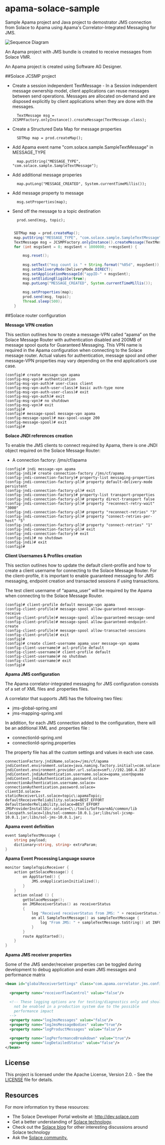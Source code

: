 # apama-solace-sample
Sample Apama project and Java project to demostrator JMS connection from Solace to Apama using Apama's Correlator-Integrated Messaging for JMS.

![Sequence Diagram](resources/solace2apama.png)



An Apama project with JMS bundle is created to receive messages from Solace VMR.

An Apama project is created using Software AG Designer. 

##Solace JCSMP project
- Create a session independent TextMessage - In a Session independent message ownership model, client applications can reuse messages between send operations. Messages are allocated on‑demand and are disposed explicitly by client applications when they are done with the messages.

        TextMessage msg = JCSMPFactory.onlyInstance().createMessage(TextMessage.class);

- Create a Structured Data Map for message properties

        SDTMap map = prod.createMap();

- Add Apama event name "com.solace.sample.SampleTextMessage" in MESSAGE_TYPE

        map.putString("MESSAGE_TYPE", "com.solace.sample.SampleTextMessage");
        
- Add additional message properies
 
        map.putLong("MESSAGE_CREATED", System.currentTimeMillis());
        
- Add message property to message

        msg.setProperties(map);

- Send off the message to a topic destination

        prod.send(msg, topic);

```java

    SDTMap map = prod.createMap();
    map.putString("MESSAGE_TYPE", "com.solace.sample.SampleTextMessage");
    TextMessage msg = JCSMPFactory.onlyInstance().createMessage(TextMessage.class);
    for (int msgsSent = 0; msgsSent < 1000000; ++msgsSent) {

        msg.reset();
    
        msg.setText("msg count is " + String.format("%05d", msgsSent));
        msg.setDeliveryMode(DeliveryMode.DIRECT);
        msg.setApplicationMessageId("appID-" + msgsSent);
        msg.setElidingEligible(true);
        map.putLong("MESSAGE_CREATED", System.currentTimeMillis());
    
        msg.setProperties(map);
        prod.send(msg, topic);
        Thread.sleep(500);
    }
```

##Solace router configuration

**Message VPN creation**

This section outlines how to create a message-VPN called “apama” on the Solace Message Router with authentication disabled and 200MB of message spool quota for Guaranteed Messaging. This VPN name is required in the Apama configuration when connecting to the Solace message router. Actual values for authentication, message spool and other message-VPN properties may vary depending on the end application’s use case.

```text
(config)# create message-vpn apama
(config-msg-vpn)# authentication
(config-msg-vpn-auth)# user-class client
(config-msg-vpn-auth-user-class)# basic auth-type none
(config-msg-vpn-auth-user-class)# exit
(config-msg-vpn-auth)# exit
(config-msg-vpn)# no shutdown
(config-msg-vpn)# exit
(config)#
(config)# message-spool message-vpn apama
(config-message-spool)# max-spool-usage 200
(config-message-spool)# exit
(config)#
```

**Solace JNDI references creation**

To enable the JMS clients to connect required by Apama, there is one JNDI object required on the Solace Message Router:

- A connection factory: /jms/cf/apama

```text
(config)# jndi message-vpn apama
(config-jndi)# create connection-factory /jms/cf/apama
(config-jndi-connection-factory)# property-list messaging-properties
(config-jndi-connection-factory-pl)# property default-delivery-mode persistent
(config-jndi-connection-factory-pl)# exit
(config-jndi-connection-factory)# property-list transport-properties
(config-jndi-connection-factory-pl)# property direct-transport false
(config-jndi-connection-factory-pl)# property "reconnect-retry-wait" "3000"
(config-jndi-connection-factory-pl)# property "reconnect-retries" "3"
(config-jndi-connection-factory-pl)# property "connect-retries-per-host" "5"
(config-jndi-connection-factory-pl)# property "connect-retries" "1"
(config-jndi-connection-factory-pl)# exit
(config-jndi-connection-factory)# exit
(config-jndi)# no shutdown
(config-jndi)# exit
(config)#
```

**Client Usernames & Profiles creation**

This section outlines how to update the default client-profile and how to create a client username for connecting to the Solace Message Router. For the client-profile, it is important to enable guaranteed messaging for JMS messaging, endpoint creation and transacted sessions if using transactions.

The test client username of “apama_user” will be required by the Apama when connecting to the Solace Message Router.

```text
(config)# client-profile default message-vpn apama
(config-client-profile)# message-spool allow-guaranteed-message-receive
(config-client-profile)# message-spool allow-guaranteed-message-send
(config-client-profile)# message-spool allow-guaranteed-endpoint-create
(config-client-profile)# message-spool allow-transacted-sessions
(config-client-profile)# exit
(config)#
(config)# create client-username apama_user message-vpn apama
(config-client-username)# acl-profile default   
(config-client-username)# client-profile default
(config-client-username)# no shutdown
(config-client-username)# exit
(config)#
```

**Apama JMS configuration**

The Apama correlator-integrated messaging for JMS configuration consists of a set of XML files and .properties files.

A correlator that supports JMS has the following two files:

- jms-global-spring.xml
- jms-mapping-spring.xml

In addition, for each JMS connection added to the configuration, there will be an additional XML and .properties file :

- connectionId-spring.xml
- connectionId-spring.properties

The property file has all the custom settings and values in each use case.

```properties
connectionFactory.jndiName.solace=/jms/cf/apama
jndiContext.environment.solace=java.naming.factory.initial\=com.solacesystems.jndi.SolJNDIInitialContextFactory\njava.naming.provider.url\=${jndiContext.environment.provider.url.solace}\n
jndiContext.environment.provider.url.solace=smf\://192.168.4.167
jndiContext.jndiAuthentication.username.solace=apama_user@apama
jndiContext.jndiAuthentication.password.solace=
connectionAuthentication.username.solace=
connectionAuthentication.password.solace=
clientId.solace=
staticReceiverList.solace=topic\:apamaTopic;
defaultReceiverReliability.solace=BEST_EFFORT
defaultSenderReliability.solace=BEST_EFFORT
JMSProviderInstallDir.solace=C\:/tools/SoftwareAG/common/lib
classpath.solace=libs/sol-common-10.0.1.jar;libs/sol-jcsmp-10.0.1.jar;libs/sol-jms-10.0.1.jar;
```

**Apama event definition**

```go
event SampleTextMessage {
    string payload;
    dictionary<string, string> extraParam;
}
```

**Apama Event Processing Language source**

```go
monitor SampleTopicReceiver {
    action getSolaceMessage() {
        on AppStarted() {
            JMS.onApplicationInitialized();
        }
    }
    action onload () {
        getSolaceMessage();
        on JMSReceiverStatus() as receiverStatus
        {
            log "Received receiverStatus from JMS: " + receiverStatus.toString() at INFO;
            on all SampleTextMessage() as sampleTextMessage {
                log "From JMS: " + sampleTextMessage.toString() at INFO;
            }
        }
        route AppStarted();
    }
}
```
**Apama JMS receiver properties**

Some of the JMS sender/receiver properties can be toggled during development to debug application and exam JMS messages and performance matrix
 
```xml
<bean id="globalReceiverSettings" class="com.apama.correlator.jms.config.JmsReceiverSettings">
        
  <property name="receiverFlowControl" value="false"/>

  <!-- These logging options are for testing/diagnostics only and should 
    not be enabled in a production system due to the possible 
    performance impact 
  -->
  <property name="logJmsMessages" value="false"/>
  <property name="logJmsMessageBodies" value="true"/>
  <property name="logProductMessages" value="false"/>

  <property name="logPerformanceBreakdown" value="true"/>
  <property name="logDetailedStatus" value="false"/>
</bean>
```

## License

This project is licensed under the Apache License, Version 2.0. - See the [LICENSE](LICENSE) file for details.


## Resources

For more information try these resources:

- The Solace Developer Portal website at: http://dev.solace.com
- Get a better understanding of [Solace technology](http://dev.solace.com/tech/).
- Check out the [Solace blog](http://dev.solace.com/blog/) for other interesting discussions around Solace technology
- Ask the [Solace community.](http://dev.solace.com/community/)

